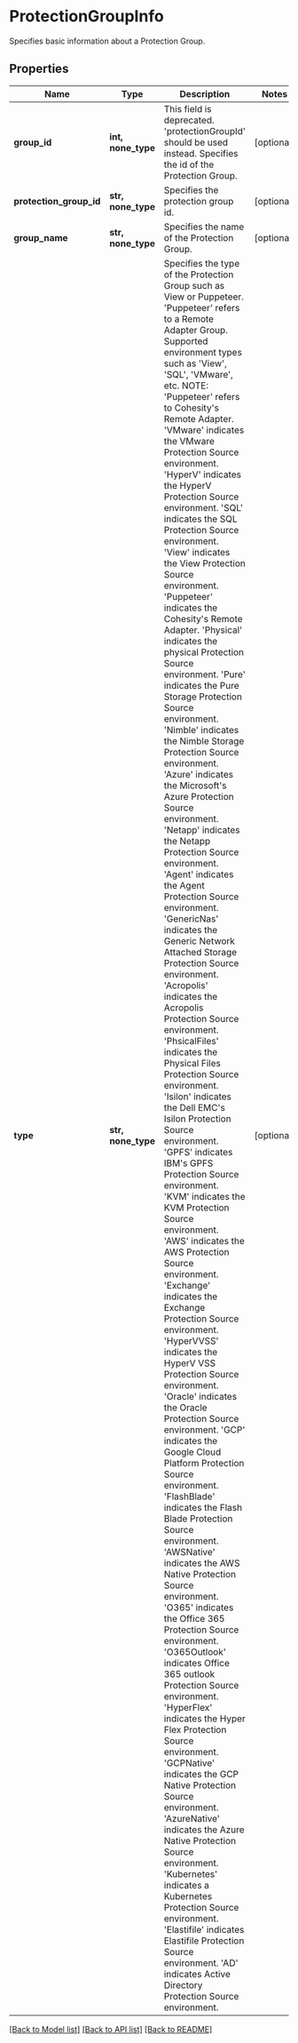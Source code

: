 # ProtectionGroupInfo

Specifies basic information about a Protection Group.

## Properties
Name | Type | Description | Notes
------------ | ------------- | ------------- | -------------
**group_id** | **int, none_type** | This field is deprecated. &#39;protectionGroupId&#39; should be used instead.   Specifies the id of the Protection Group. | [optional] 
**protection_group_id** | **str, none_type** | Specifies the protection group id. | [optional] 
**group_name** | **str, none_type** | Specifies the name of the Protection Group. | [optional] 
**type** | **str, none_type** | Specifies the type of the Protection Group such as View or Puppeteer.   &#39;Puppeteer&#39; refers to a Remote Adapter Group.   Supported environment types such as &#39;View&#39;, &#39;SQL&#39;, &#39;VMware&#39;, etc.   NOTE: &#39;Puppeteer&#39; refers to Cohesity&#39;s Remote Adapter.   &#39;VMware&#39; indicates the VMware Protection Source environment.   &#39;HyperV&#39; indicates the HyperV Protection Source environment.   &#39;SQL&#39; indicates the SQL Protection Source environment.   &#39;View&#39; indicates the View Protection Source environment.   &#39;Puppeteer&#39; indicates the Cohesity&#39;s Remote Adapter.   &#39;Physical&#39; indicates the physical Protection Source environment.   &#39;Pure&#39; indicates the Pure Storage Protection Source environment.   &#39;Nimble&#39; indicates the Nimble Storage Protection Source environment.   &#39;Azure&#39; indicates the Microsoft&#39;s Azure Protection Source environment.   &#39;Netapp&#39; indicates the Netapp Protection Source environment.   &#39;Agent&#39; indicates the Agent Protection Source environment.   &#39;GenericNas&#39; indicates the Generic Network Attached Storage Protection   Source environment.   &#39;Acropolis&#39; indicates the Acropolis Protection Source environment.   &#39;PhsicalFiles&#39; indicates the Physical Files Protection Source environment.   &#39;Isilon&#39; indicates the Dell EMC&#39;s Isilon Protection Source environment.   &#39;GPFS&#39; indicates IBM&#39;s GPFS Protection Source environment.   &#39;KVM&#39; indicates the KVM Protection Source environment.   &#39;AWS&#39; indicates the AWS Protection Source environment.   &#39;Exchange&#39; indicates the Exchange Protection Source environment.   &#39;HyperVVSS&#39; indicates the HyperV VSS Protection Source   environment.   &#39;Oracle&#39; indicates the Oracle Protection Source environment.   &#39;GCP&#39; indicates the Google Cloud Platform Protection Source environment.   &#39;FlashBlade&#39; indicates the Flash Blade Protection Source environment.   &#39;AWSNative&#39; indicates the AWS Native Protection Source environment.   &#39;O365&#39; indicates the Office 365 Protection Source environment.   &#39;O365Outlook&#39; indicates Office 365 outlook Protection Source environment.   &#39;HyperFlex&#39; indicates the Hyper Flex Protection Source environment.   &#39;GCPNative&#39; indicates the GCP Native Protection Source environment.   &#39;AzureNative&#39; indicates the Azure Native Protection Source environment.   &#39;Kubernetes&#39; indicates a Kubernetes Protection Source environment.   &#39;Elastifile&#39; indicates Elastifile Protection Source environment.   &#39;AD&#39; indicates Active Directory Protection Source environment. | [optional] 

[[Back to Model list]](../README.md#documentation-for-models) [[Back to API list]](../README.md#documentation-for-api-endpoints) [[Back to README]](../README.md)


